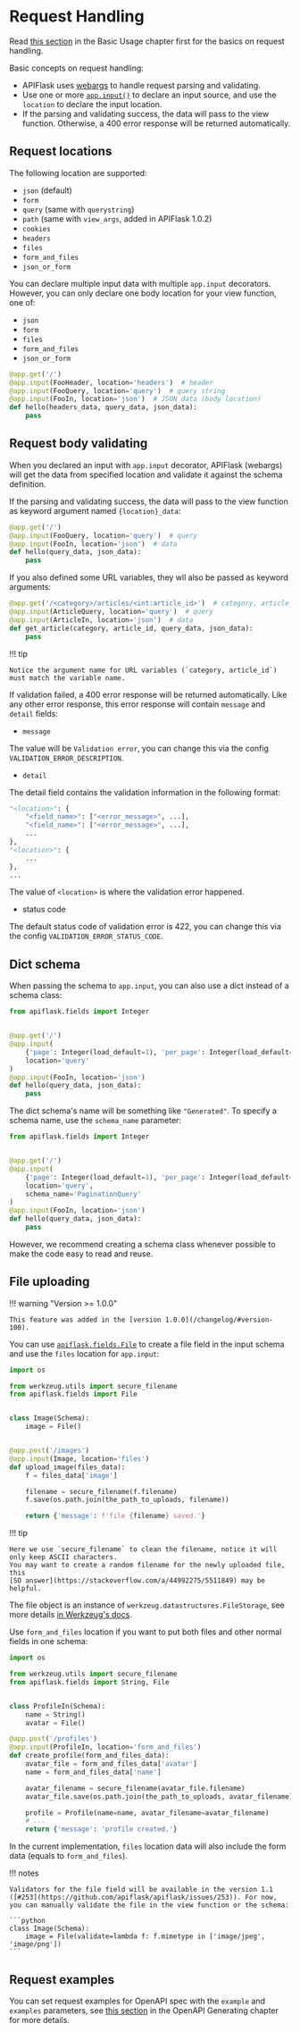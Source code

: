 # Request Handling

Read [this section](/usage/#use-appinput-to-validate-and-deserialize-request-data)
in the Basic Usage chapter first for the basics on request handling.

Basic concepts on request handling:

- APIFlask uses [webargs](https://github.com/marshmallow-code/webargs) to handle request
  parsing and validating.
- Use one or more [`app.input()`](/api/app/#apiflask.scaffold.APIScaffold.input) to declare
  an input source, and use the `location` to declare the input location.
- If the parsing and validating success, the data will pass to the view function.
  Otherwise, a 400 error response will be returned automatically.


## Request locations

The following location are supported:

- `json` (default)
- `form`
- `query` (same with `querystring`)
- `path` (same with `view_args`, added in APIFlask 1.0.2)
- `cookies`
- `headers`
- `files`
- `form_and_files`
- `json_or_form`

You can declare multiple input data with multiple `app.input` decorators. However,
you can only declare one body location for your view function, one of:

- `json`
- `form`
- `files`
- `form_and_files`
- `json_or_form`

```python
@app.get('/')
@app.input(FooHeader, location='headers')  # header
@app.input(FooQuery, location='query')  # query string
@app.input(FooIn, location='json')  # JSON data (body location)
def hello(headers_data, query_data, json_data):
    pass
```


## Request body validating

When you declared an input with `app.input` decorator, APIFlask (webargs) will get the data
from specified location and validate it against the schema definition.

If the parsing and validating success, the data will pass to the view function as keyword argument
named `{location}_data`:

```python
@app.get('/')
@app.input(FooQuery, location='query')  # query
@app.input(FooIn, location='json')  # data
def hello(query_data, json_data):
    pass
```

If you also defined some URL variables, they wll also be passed as keyword arguments:

```python
@app.get('/<category>/articles/<int:article_id>')  # category, article_id
@app.input(ArticleQuery, location='query')  # query
@app.input(ArticleIn, location='json')  # data
def get_article(category, article_id, query_data, json_data):
    pass
```

!!! tip

    Notice the argument name for URL variables (`category, article_id`) must match the variable name.

If validation failed, a 400 error response will be returned automatically. Like any other error response,
this error response will contain `message` and `detail` fields:

- `message`

The value will be `Validation error`, you can change this via the config
`VALIDATION_ERROR_DESCRIPTION`.

- `detail`

The detail field contains the validation information in the following format:

```python
"<location>": {
    "<field_name>": ["<error_message>", ...],
    "<field_name>": ["<error_message>", ...],
    ...
},
"<location>": {
    ...
},
...
```

The value of `<location>` is where the validation error happened.

- status code

The default status code of validation error is 422, you can change this via the
config `VALIDATION_ERROR_STATUS_CODE`.


## Dict schema

When passing the schema to `app.input`, you can also use a dict instead of a schema class:

```python
from apiflask.fields import Integer


@app.get('/')
@app.input(
    {'page': Integer(load_default=1), 'per_page': Integer(load_default=10)},
    location='query'
)
@app.input(FooIn, location='json')
def hello(query_data, json_data):
    pass
```

The dict schema's name will be something like `"Generated"`. To specify a schema
name, use the `schema_name` parameter:

```python hl_lines="7"
from apiflask.fields import Integer


@app.get('/')
@app.input(
    {'page': Integer(load_default=1), 'per_page': Integer(load_default=10)},
    location='query',
    schema_name='PaginationQuery'
)
@app.input(FooIn, location='json')
def hello(query_data, json_data):
    pass
```

However, we recommend creating a schema class whenever possible to make the
code easy to read and reuse.


## File uploading

!!! warning "Version >= 1.0.0"

    This feature was added in the [version 1.0.0](/changelog/#version-100).

You can use [`apiflask.fields.File`](/api/fields/#apiflask.fields.File) to create a file
field in the input schema and use the `files` location for `app.input`:

```python
import os

from werkzeug.utils import secure_filename
from apiflask.fields import File


class Image(Schema):
    image = File()


@app.post('/images')
@app.input(Image, location='files')
def upload_image(files_data):
    f = files_data['image']

    filename = secure_filename(f.filename)
    f.save(os.path.join(the_path_to_uploads, filename))

    return {'message': f'file {filename} saved.'}
```

!!! tip

    Here we use `secure_filename` to clean the filename, notice it will only keep ASCII characters.
    You may want to create a random filename for the newly uploaded file, this
    [SO answer](https://stackoverflow.com/a/44992275/5511849) may be helpful.

The file object is an instance of `werkzeug.datastructures.FileStorage`, see more details
[in Werkzeug's docs][_docs].

[_docs]: https://werkzeug.palletsprojects.com/datastructures/#werkzeug.datastructures.FileStorage

Use `form_and_files` location if you want to put both files
and other normal fields in one schema:

```python
import os

from werkzeug.utils import secure_filename
from apiflask.fields import String, File


class ProfileIn(Schema):
    name = String()
    avatar = File()

@app.post('/profiles')
@app.input(ProfileIn, location='form_and_files')
def create_profile(form_and_files_data):
    avatar_file = form_and_files_data['avatar']
    name = form_and_files_data['name']

    avatar_filename = secure_filename(avatar_file.filename)
    avatar_file.save(os.path.join(the_path_to_uploads, avatar_filename))

    profile = Profile(name=name, avatar_filename=avatar_filename)
    # ...
    return {'message': 'profile created.'}
```

In the current implementation, `files` location data will also include
the form data (equals to `form_and_files`).

!!! notes

    Validators for the file field will be available in the version 1.1
    ([#253](https://github.com/apiflask/apiflask/issues/253)). For now,
    you can manually validate the file in the view function or the schema:

    ```python
    class Image(Schema):
        image = File(validate=lambda f: f.mimetype in ['image/jpeg', 'image/png'])
    ```


## Request examples

You can set request examples for OpenAPI spec with the `example` and `examples`
parameters, see [this section](/openapi/#response-and-request-example) in the
OpenAPI Generating chapter for more details.
